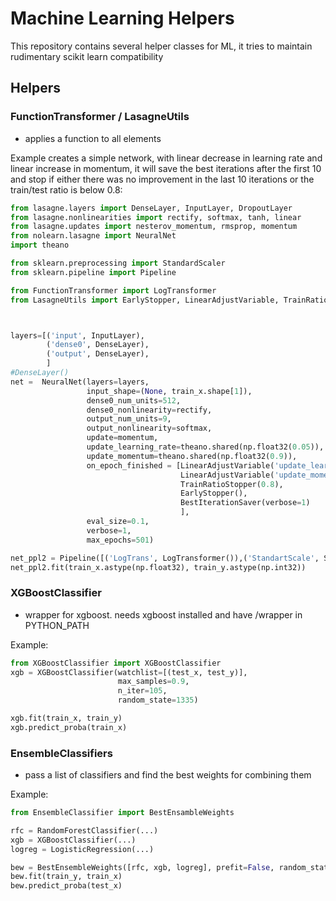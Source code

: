 # Machine Learning Helpers

This repository contains several helper classes for ML, it tries to maintain rudimentary scikit learn compatibility

## Helpers

### FunctionTransformer / LasagneUtils

- applies a function to all elements

Example creates a simple network, with linear decrease in learning rate and 
linear increase in momentum, it will save the best iterations after the first 10 and
stop if either there was no improvement in the last 10 iterations or the train/test ratio is below 0.8:


```Python
from lasagne.layers import DenseLayer, InputLayer, DropoutLayer
from lasagne.nonlinearities import rectify, softmax, tanh, linear
from lasagne.updates import nesterov_momentum, rmsprop, momentum
from nolearn.lasagne import NeuralNet
import theano

from sklearn.preprocessing import StandardScaler
from sklearn.pipeline import Pipeline

from FunctionTransformer import LogTransformer
from LasagneUtils import EarlyStopper, LinearAdjustVariable, TrainRatioStopper, BestIteratorSaver



layers=[('input', InputLayer),
        ('dense0', DenseLayer),
        ('output', DenseLayer),
        ]
#DenseLayer()
net =  NeuralNet(layers=layers,
                 input_shape=(None, train_x.shape[1]),
                 dense0_num_units=512,
                 dense0_nonlinearity=rectify,
                 output_num_units=9,
                 output_nonlinearity=softmax,
                 update=momentum,
                 update_learning_rate=theano.shared(np.float32(0.05)),
                 update_momentum=theano.shared(np.float32(0.9)),
                 on_epoch_finished = [LinearAdjustVariable('update_learning_rate', start=0.05, stop=0.0001),
                                      LinearAdjustVariable('update_momentum', start=0.9, stop=0.999),
                                      TrainRatioStopper(0.8),
                                      EarlyStopper(),
                                      BestIterationSaver(verbose=1)
                                      ],
                 eval_size=0.1,
                 verbose=1,
                 max_epochs=501)

net_ppl2 = Pipeline([('LogTrans', LogTransformer()),('StandartScale', StandardScaler()), ('nn',net)])
net_ppl2.fit(train_x.astype(np.float32), train_y.astype(np.int32))
```

### XGBoostClassifier

- wrapper for xgboost. needs xgboost installed and have <xgboostmaindir>/wrapper in PYTHON_PATH

Example:

```Python
from XGBoostClassifier import XGBoostClassifier
xgb = XGBoostClassifier(watchlist=[(test_x, test_y)],
                        max_samples=0.9,
                        n_iter=105,
                        random_state=1335)

xgb.fit(train_x, train_y)
xgb.predict_proba(train_x)
```

### EnsembleClassifiers

- pass a list of classifiers and find the best weights for combining them

Example:

```Python
from EnsembleClassifier import BestEnsambleWeights

rfc = RandomForestClassifier(...)
xgb = XGBoostClassifier(...)
logreg = LogisticRegression(...)

bew = BestEnsembleWeights([rfc, xgb, logreg], prefit=False, random_state=1337, verbose=1)
bew.fit(train_y, train_x)
bew.predict_proba(test_x)

```
